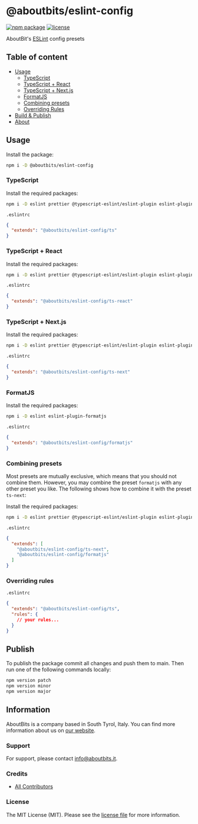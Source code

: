 # @aboutbits/eslint-config

[![npm package](https://badge.fury.io/js/%40aboutbits%2Feslint-config.svg)](https://badge.fury.io/js/%40aboutbits%2Feslint-config)
[![license](https://img.shields.io/github/license/aboutbits/eslint-config)](https://github.com/aboutbits/eslint-config/blob/main/license.md)

AboutBit's [ESLint](https://eslint.org/) config presets

## Table of content

- [Usage](#usage)
  - [TypeScript](#typescript)
  - [TypeScript + React](#typescript--react)
  - [TypeScript + Next.js](#typescript--nextjs)
  - [FormatJS](#formatjs)
  - [Combining presets](#combining-presets)
  - [Overriding Rules](#overriding-rules)
- [Build & Publish](#build--publish)
- [About](#about)

## Usage

Install the package:

```sh
npm i -D @aboutbits/eslint-config
```

### TypeScript

Install the required packages:

```sh
npm i -D eslint prettier @typescript-eslint/eslint-plugin eslint-plugin-prettier eslint-plugin-import
```

`.eslintrc`

```json
{
  "extends": "@aboutbits/eslint-config/ts"
}
```

### TypeScript + React

Install the required packages:

```sh
npm i -D eslint prettier @typescript-eslint/eslint-plugin eslint-plugin-prettier eslint-plugin-import eslint-plugin-react eslint-plugin-react-hooks
```

`.eslintrc`

```json
{
  "extends": "@aboutbits/eslint-config/ts-react"
}
```

### TypeScript + Next.js

Install the required packages:

```sh
npm i -D eslint prettier @typescript-eslint/eslint-plugin eslint-plugin-prettier eslint-plugin-import eslint-plugin-react eslint-plugin-react-hooks @next/eslint-plugin-next
```

`.eslintrc`

```json
{
  "extends": "@aboutbits/eslint-config/ts-next"
}
```

### FormatJS

Install the required packages:

```sh
npm i -D eslint eslint-plugin-formatjs
```

`.eslintrc`

```json
{
  "extends": "@aboutbits/eslint-config/formatjs"
}
```

### Combining presets

Most presets are mutually exclusive, which means that you should not combine them.
However, you may combine the preset `formatjs` with any other preset you like.
The following shows how to combine it with the preset `ts-next`:

Install the required packages:

```sh
npm i -D eslint prettier @typescript-eslint/eslint-plugin eslint-plugin-prettier eslint-plugin-import eslint-plugin-react eslint-plugin-react-hooks @next/eslint-plugin-next eslint-plugin-formatjs
```

`.eslintrc`

```json
{
  "extends": [
    "@aboutbits/eslint-config/ts-next",
    "@aboutbits/eslint-config/formatjs"
  ]
}
```

### Overriding rules

`.eslintrc`

```json
{
  "extends": "@aboutbits/eslint-config/ts",
  "rules": {
    // your rules...
  }
}
```

## Publish

To publish the package commit all changes and push them to main. Then run one of the following commands locally:

```sh
npm version patch
npm version minor
npm version major
```

## Information

AboutBits is a company based in South Tyrol, Italy. You can find more information about us
on [our website](https://aboutbits.it).

### Support

For support, please contact [info@aboutbits.it](mailto:info@aboutbits.it).

### Credits

- [All Contributors](../../contributors)

### License

The MIT License (MIT). Please see the [license file](license.md) for more information.
